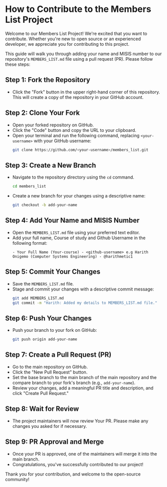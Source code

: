 
# How to Contribute to the Members List Project

Welcome to our Members List Project! We're excited that you want to contribute. Whether you're new to open source or an experienced developer, we appreciate you for contributing to this project.

This guide will walk you through adding your name and MISIS number to our repository's `MEMBERS_LIST.md` file using a pull request (PR). Please follow these steps:

## Step 1: Fork the Repository

- Click the "Fork" button in the upper right-hand corner of this repository. This will create a copy of the repository in your GitHub account.

## Step 2: Clone Your Fork

- Open your forked repository on GitHub.
- Click the "Code" button and copy the URL to your clipboard.
- Open your terminal and run the following command, replacing `<your-username>` with your GitHub username:
  ```sh
  git clone https://github.com/<your-username>/members_list.git
  ```

## Step 3: Create a New Branch

- Navigate to the repository directory using the `cd` command.
  ```sh
  cd members_list
  ```
- Create a new branch for your changes using a descriptive name:
  ```sh
  git checkout -b add-your-name
  ```

## Step 4: Add Your Name and MISIS Number

- Open the `MEMBERS_LIST.md` file using your preferred text editor.
- Add your full name, Course of study and Github Username in the following format:
  ```
  - Your Full Name (Your-course) - <github-username> e.g Harith Onigemo (Computer Systems Engineering) - @harithmetic1
  ```

## Step 5: Commit Your Changes

- Save the `MEMBERS_LIST.md` file.
- Stage and commit your changes with a descriptive commit message:
  ```sh
  git add MEMBERS_LIST.md
  git commit -m "Harith: Added my details to MEMBERS_LIST.md file."
  ```

## Step 6: Push Your Changes

- Push your branch to your fork on GitHub:
  ```sh
  git push origin add-your-name
  ```

## Step 7: Create a Pull Request (PR)

- Go to the main repository on GitHub.
- Click the "New Pull Request" button.
- Set the base branch to the main branch of the main repository and the compare branch to your fork's branch (e.g., `add-your-name`).
- Review your changes, add a meaningful PR title and description, and click "Create Pull Request."

## Step 8: Wait for Review

- The project maintainers will now review Your PR. Please make any changes you asked for if necessary.

## Step 9: PR Approval and Merge

- Once your PR is approved, one of the maintainers will merge it into the main branch.
- Congratulations, you've successfully contributed to our project!

Thank you for your contribution, and welcome to the open-source community!
```

